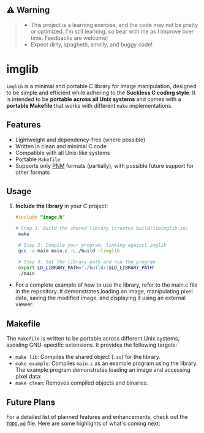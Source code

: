 ## ⚠️ Warning

> - This project is a learning exercise, and the code may not be pretty or optimized. I'm still learning, so bear with me as I improve over time. Feedbacks are welcome! <br>
> - Expect dirty, spaghetti, smelly, and buggy code! <br>

# imglib

`imglib` is a minimal and portable C library for image manipulation, designed to be simple and efficient while adhering to the **Suckless C coding style**. It is intended to be **portable across all Unix systems** and comes with a **portable Makefile** that works with different `make` implementations.


## Features
- Lightweight and dependency-free (where possible)
- Written in clean and minimal C code
- Compatible with all Unix-like systems
- Portable `Makefile`
- Supports only [PNM](https://netpbm.sourceforge.net/doc/pnm.html) formats (partially), with possible future support for other formats

## Usage

1. **Include the library** in your C project:  
   ```c
   #include "image.h"
   ```
   ```sh
   # Step 1: Build the shared library (creates build/libimglib.so)
    make  

    # Step 2: Compile your program, linking against imglib
    gcc -o main main.c -L./build -limglib  

    # Step 3: Set the library path and run the program
    export LD_LIBRARY_PATH="./build/:$LD_LIBRARY_PATH"
    ./main
    ```

- For a complete example of how to use the library, refer to the main.c file in the repository. It demonstrates loading an image, manipulating pixel data, saving the modified image, and displaying it using an external viewer.

## Makefile
The `Makefile` is written to be portable across different Unix systems, avoiding GNU-specific extensions. It provides the following targets:

- `make lib`: Compiles the shared object (`.so`) for the library.
- `make example`: Compiles `main.c` as an example program using the library. The example program demonstrates loading an image and accessing pixel data:
- `make clean`: Removes compiled objects and binaries.


## Future Plans

For a detailed list of planned features and enhancements, check out the [`TODO.md`](TODO.md) file. Here are some highlights of what's coming next:


